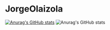 # JorgeOlaizola
[![Anurag's GitHub stats](https://github-readme-stats.vercel.app/api?username=JorgeOlaizola)](https://github.com/anuraghazra/github-readme-stats)
![Anurag's GitHub stats](https://github-readme-stats.vercel.app/api?username=JorgeOlaizola&count_private=true)
